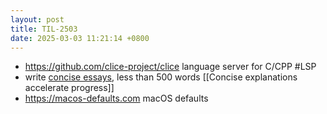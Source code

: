 ```yaml
---
layout: post
title: TIL-2503
date: 2025-03-03 11:21:14 +0800
---
```


- <https://github.com/clice-project/clice> language server for C/CPP #LSP
- write [concise essays](https://stephango.com/concise), less than 500 words [[Concise explanations accelerate progress]]
- <https://macos-defaults.com> macOS defaults
